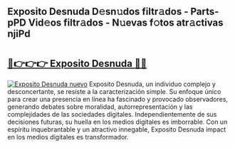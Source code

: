 ## Exposito Desnuda D𝚎sn𝚞dos filtr𝚊dos - Parts-pPD Vid𝚎os filtr𝚊dos - N𝚞evas f𝚘tos atr𝚊ctivas njiPd

# <h2><a href="http://mb6b2qz.tromn.icu/?c=Exposito+Desnuda">🔗👉👉👉 Exposito Desnuda 🔗🔗</a></h2>

[![Exposito Desnuda nuevo](https://i.imgur.com/pEAQMta.gif)](http://mb6b2qz.tromn.icu/?c=Exposito+Desnuda)
Exposito Desnuda, un individuo complejo y desconcertante, se resiste a la caracterización simple. Su enfoque único para crear una presencia en línea ha fascinado y provocado observadores, generando debates sobre moralidad, autorrepresentación y las complejidades de las sociedades digitales. Independientemente de sus decisiones futuras, su huella en los medios digitales es imborrable. Con un espíritu inquebrantable y un atractivo innegable, Exposito Desnuda impact en los medios digitales es transformador.
